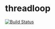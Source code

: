 # threadloop

[![Build Status](https://travis-ci.org/breerly/threadloop.svg?branch=master)](https://travis-ci.org/breerly/threadloop)
